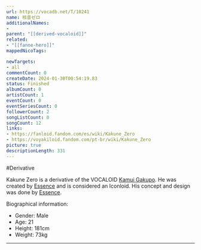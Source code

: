 ```yaml
---
url: https://vocadb.net/T/10241
name: 核音ゼロ
additionalNames: 
- 
parent: "[[derived-vocaloid]]"
related:
- "[[fanne-hero]]"
mappedNicoTags:

newTargets:
- all
commentCount: 0
createDate: 2024-01-30T00:54:19.83
status: Finished
albumCount: 0
artistCount: 1
eventCount: 0
eventSeriesCount: 0
followerCount: 2
songListCount: 0
songCount: 12
links: 
- https://fanloid.fandom.com/es/wiki/Kakune_Zero
- https://voyakiloid.fandom.com/pt-br/wiki/Kakune_Zero
picture: true
descriptionLength: 331
---
```


#Derivative

Kakune Zero is a derivative of the VOCALOID [Kamui Gakupo](https://vocadb.net/Ar/12). He was created by [Essence](https://vocadb.net/Ar/93112) and is considered an Iconloid.
His concept and design was done by [Essence](https://vocadb.net/Ar/93112).

Biographical information:
- Gender: Male
- Age: 21
- Height: 181cm
- Weight: 73kg

---

